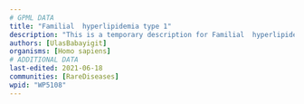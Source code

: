 ```yaml
---
# GPML DATA
title: "Familial  hyperlipidemia type 1"
description: "This is a temporary description for Familial  hyperlipidemia type 1"
authors: [UlasBabayigit]
organisms: [Homo sapiens]
# ADDITIONAL DATA
last-edited: 2021-06-18
communities: [RareDiseases]
wpid: "WP5108"
---
```

